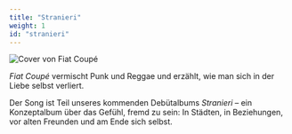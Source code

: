 ```yaml
---
title: "Stranieri"
weight: 1
id: "stranieri"
---
```


<div class="album-layout">
  <div class="album-cover">
    <img src="/images/cover/fiat.jpg" alt="Cover von Fiat Coupé">
  </div>
  <div class="album-text">
    <p><em>Fiat Coupé</em> vermischt Punk und Reggae und erzählt, wie man sich in der Liebe selbst verliert.</p>
    <p>Der Song ist Teil unseres kommenden Debütalbums <em>Stranieri</em> – ein Konzeptalbum über das Gefühl, fremd zu sein: In Städten, in Beziehungen, vor alten Freunden und am Ende sich selbst.</p>
    <div class="streaming-links">
      <a href="https://open.spotify.com/album/6fOrSWhUTgIfLkrSs3QFeB" class="streaming-link" aria-label="Spotify">
        <i class="fab fa-spotify"></i>
      </a>
      <a href="https://music.apple.com/de/album/fiat-coup%C3%A9-single/1833919024" class="streaming-link" aria-label="Apple Music">
        <i class="fab fa-apple"></i>
      </a>
      <a href="https://tidal.com/browse/album/454704245/u" class="streaming-link" aria-label="Tidal">
        <i class="fab fa-tidal"></i>
      </a>
      <a href="https://link.deezer.com/s/30Y2YCJ3W2Bt6uNecCYdp" class="streaming-link" aria-label="Deezer">
        <i class="fab fa-deezer"></i>
      </a>
      <a href="https://amazon.de/music/player/albums/B0FMQP3H62" class="streaming-link" aria-label="Amazon Music">
        <i class="fab fa-amazon"></i>
      </a>
    </div>
  </div>
</div>
